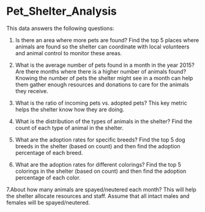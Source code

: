 # Pet_Shelter_Analysis

This data answers the following questions:

1. Is there an area where more pets are found?
Find the top 5 places where animals are found so the shelter can coordinate with local volunteers and animal control to monitor these areas.



2. What is the average number of pets found in a month in the year 2015? Are there months where there is a higher number of animals found?
Knowing the number of pets the shelter might see in a month can help them gather enough resources and donations to care for the animals they receive.

3. What is the ratio of incoming pets vs. adopted pets?
This key metric helps the shelter know how they are doing.

4. What is the distribution of the types of animals in the shelter?
Find the count of each type of animal in the shelter.

5. What are the adoption rates for specific breeds?
Find the top 5 dog breeds in the shelter (based on count) and then find the adoption percentage of each breed.

6. What are the adoption rates for different colorings?
Find the top 5 colorings in the shelter (based on count) and then find the adoption percentage of each color.

7.About how many animals are spayed/neutered each month?
This will help the shelter allocate resources and staff. Assume that all intact males and females will be spayed/neutered.




